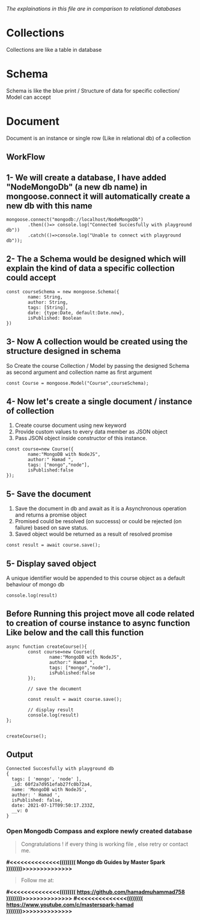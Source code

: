 *The explainations in this file are in comparison to relational databases*

# Collections 
Collections are like a table in database

# Schema 
Schema is like the blue print / Structure of data for specific collection/ Model can accept

# Document
Document is an instance or single row (Like in relational db) of a collection


## WorkFlow

##  1- We will create a database, I have added "NodeMongoDb" (a new db name) in mongoose.connect it will automatically create a new db with this name 

```
mongoose.connect("mongodb://localhost/NodeMongoDb")
        .then(()=> console.log("Connected Succesfully with playground db"))
        .catch(()=>console.log("Unable to connect with playground db"));
```

## 2- The a Schema would be designed which will explain the kind of data a specific collection could accept

```
const courseSchema = new mongoose.Schema({
        name: String,
        author: String,
        tags: [String],
        date: {type:Date, default:Date.now},
        isPublished: Boolean
})
```

## 3- Now A collection would be created using the structure designed in schema 

So Create the course Collection / Model by passing the designed Schema as second argument and collection name as first argument
```
const Course = mongoose.Model("Course",courseSchema);
```
##  4- Now let's create a single document / instance of collection
1. Create course document using new keyword
2. Provide custom values to every data member as JSON object  
3. Pass JSON object inside constructor of this instance.
```
const course=new Course({
        name:"MongoDB with NodeJS",
        author:" Hamad ",
        tags: ["mongo","node"],
        isPublished:false
});
```

## 5- Save the document

1. Save the document in db and await as it is a Asynchronous operation and returns a promise object
2. Promised could be resolved (on successs) or could be rejected (on failure) based on save status.
3. Saved object would be returned as a result of resolved promise
```
const result = await course.save();
```
## 5- Display saved object
A unique identifier would be appended to this course object as a default behaviour of mongo db 

```
console.log(result)
```

## Before Running this project move all code related to creation of course instance to async function Like below and the call this function 

```
async function createCourse(){        
        const course=new Course({
                name:"MongoDB with NodeJS",
                author:" Hamad ",
                tags: ["mongo","node"],
                isPublished:false
        });

        // save the document

        const result = await course.save();

        // display result
        console.log(result)
};


createCourse();
```

## Output

```
Connected Succesfully with playground db
{
  tags: [ 'mongo', 'node' ],
  _id: 60f2a7d951efab27fc0b72a4,
  name: 'MongoDB with NodeJS',
  author: ' Hamad ',
  isPublished: false,
  date: 2021-07-17T09:50:17.233Z,
  __v: 0
}

```

### Open Mongodb Compass and explore newly created database

> Congratulations ! if every thing is working file , else retry or contact me.

**#<<<<<<<<<<<<<<(((((((( Mongo db Guides by Master Spark ))))))))>>>>>>>>>>>>>>**

> Follow me at: 

**#<<<<<<<<<<<<<<(((((((( https://github.com/hamadmuhammad758 ))))))))>>>>>>>>>>>>>>**
**#<<<<<<<<<<<<<<(((((((( https://www.youtube.com/c/masterspark-hamad ))))))))>>>>>>>>>>>>>>**
